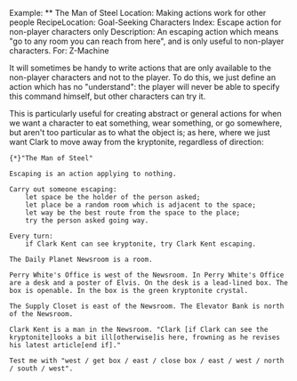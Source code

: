 Example: ** The Man of Steel
Location: Making actions work for other people
RecipeLocation: Goal-Seeking Characters
Index: Escape action for non-player characters only
Description: An escaping action which means "go to any room you can reach from here", and is only useful to non-player characters.
For: Z-Machine

  
It will sometimes be handy to write actions that are only available to the non-player characters and not to the player. To do this, we just define an action which has no "understand": the player will never be able to specify this command himself, but other characters can try it.

  
This is particularly useful for creating abstract or general actions for when we want a character to eat something, wear something, or go somewhere, but aren't too particular as to what the object is; as here, where we just want Clark to move away from the kryptonite, regardless of direction:

  

``` inform7
{*}"The Man of Steel"

Escaping is an action applying to nothing.

Carry out someone escaping:
	let space be the holder of the person asked;
	let place be a random room which is adjacent to the space;
	let way be the best route from the space to the place;
	try the person asked going way.

Every turn:
	if Clark Kent can see kryptonite, try Clark Kent escaping.

The Daily Planet Newsroom is a room.

Perry White's Office is west of the Newsroom. In Perry White's Office are a desk and a poster of Elvis. On the desk is a lead-lined box. The box is openable. In the box is the green kryptonite crystal.

The Supply Closet is east of the Newsroom. The Elevator Bank is north of the Newsroom.

Clark Kent is a man in the Newsroom. "Clark [if Clark can see the kryptonite]looks a bit ill[otherwise]is here, frowning as he revises his latest article[end if]."

Test me with "west / get box / east / close box / east / west / north / south / west".
```

